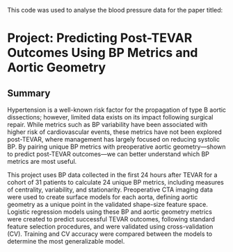 This code was used to analyse the blood pressure data for the paper titled:
# Project: Predicting Post-TEVAR Outcomes Using BP Metrics and Aortic Geometry

## Summary
Hypertension is a well-known risk factor for the propagation of type B aortic dissections; however, limited data exists on its impact following surgical repair. While metrics such as BP variability have been associated with higher risk of cardiovascular events, these metrics have not been explored post-TEVAR, where management has largely focused on reducing systolic BP. By pairing unique BP metrics with preoperative aortic geometry—shown to predict post-TEVAR outcomes—we can better understand which BP metrics are most useful.

This project uses BP data collected in the first 24 hours after TEVAR for a cohort of 31 patients to calculate 24 unique BP metrics, including measures of centrality, variability, and stationarity. Preoperative CTA imaging data were used to create surface models for each aorta, defining aortic geometry as a unique point in the validated shape-size feature space. Logistic regression models using these BP and aortic geometry metrics were created to predict successful TEVAR outcomes, following standard feature selection procedures, and were validated using cross-validation (CV). Training and CV accuracy were compared between the models to determine the most generalizable model.
